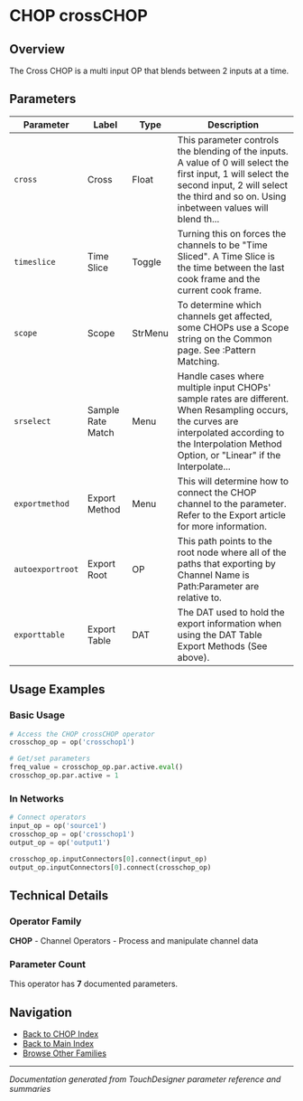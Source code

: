 # CHOP crossCHOP

## Overview

The Cross CHOP is a multi input OP that blends between 2 inputs at a time.

## Parameters

| Parameter | Label | Type | Description |
|-----------|-------|------|-------------|
| `cross` | Cross | Float | This parameter controls the blending of the inputs. A value of 0 will select the first input, 1 will select the second input, 2 will select the third and so on. Using inbetween values will blend th... |
| `timeslice` | Time Slice | Toggle | Turning this on forces the channels to be "Time Sliced".  A Time Slice is the time between the last cook frame and the current cook frame. |
| `scope` | Scope | StrMenu | To determine which channels get affected, some CHOPs use a Scope string on the Common page. See :Pattern Matching. |
| `srselect` | Sample Rate Match | Menu | Handle cases where multiple input CHOPs' sample rates are different. When Resampling occurs, the curves are interpolated according to the Interpolation Method Option, or "Linear" if the Interpolate... |
| `exportmethod` | Export Method | Menu | This will determine how to connect the CHOP channel to the parameter. Refer to the Export article for more information. |
| `autoexportroot` | Export Root | OP | This path points to the root node where all of the paths that exporting by Channel Name is Path:Parameter are relative to. |
| `exporttable` | Export Table | DAT | The DAT used to hold the export information when using the DAT Table Export Methods (See above). |

## Usage Examples

### Basic Usage

```python
# Access the CHOP crossCHOP operator
crosschop_op = op('crosschop1')

# Get/set parameters
freq_value = crosschop_op.par.active.eval()
crosschop_op.par.active = 1
```

### In Networks

```python
# Connect operators
input_op = op('source1')
crosschop_op = op('crosschop1')
output_op = op('output1')

crosschop_op.inputConnectors[0].connect(input_op)
output_op.inputConnectors[0].connect(crosschop_op)
```

## Technical Details

### Operator Family

**CHOP** - Channel Operators - Process and manipulate channel data

### Parameter Count

This operator has **7** documented parameters.

## Navigation

- [Back to CHOP Index](../CHOP/CHOP_INDEX.md)
- [Back to Main Index](../OPERATORS_INDEX.md)
- [Browse Other Families](../OPERATORS_INDEX.md#quick-navigation)

---
*Documentation generated from TouchDesigner parameter reference and summaries*
